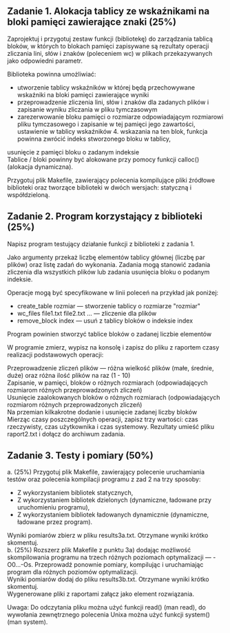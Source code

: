 ## Zadanie 1. Alokacja tablicy ze wskaźnikami na bloki pamięci zawierające znaki (25%)

Zaprojektuj i przygotuj zestaw funkcji (bibliotekę) do zarządzania tablicą bloków, w których to blokach pamięci zapisywane są rezultaty operacji zliczania lini, słów i znaków (poleceniem wc) w plikach przekazywanych jako odpowiedni parametr.

Biblioteka powinna umożliwiać:

- utworzenie tablicy wskaźników w której będą przechowywane wskaźniki na bloki pamięci zawierające wyniki </br>
- przeprowadzenie zliczenia lini, słów i znaków dla zadanych plików i zapisanie wyniku zliczania w pliku tymczasowym </br>
- zarezerwowanie bloku pamięci o rozmiarze odpowiadającym rozmiarowi pliku tymczasowego i zapisanie w tej pamięci jego zawartości, ustawienie w tablicy wskaźników  4. wskazania na ten blok, funkcja powinna zwrócić indeks stworzonego bloku w tablicy, </br>

usunięcie z pamięci bloku o zadanym indeksie </br>
Tablice / bloki powinny być alokowane przy pomocy funkcji calloc() (alokacja dynamiczna). </br>

Przygotuj plik Makefile, zawierający polecenia kompilujące pliki źródłowe biblioteki oraz tworzące biblioteki w dwóch wersjach: statyczną i współdzieloną.

## Zadanie 2. Program korzystający z biblioteki (25%)
Napisz program testujący działanie funkcji z biblioteki z zadania 1. </br>

Jako argumenty przekaż liczbę elementów tablicy głównej (liczbę par plików) oraz listę zadań do wykonania. Zadania mogą stanowić zadania zliczenia dla wszystkich plików  lub zadania usunięcia bloku o podanym indeksie. </br>

Operacje mogą być specyfikowane w linii poleceń na przykład jak poniżej: </br>

- create_table rozmiar — stworzenie tablicy o rozmiarze "rozmiar" </br>
- wc_files file1.txt file2.txt … — zliczenie dla plików </br>
- remove_block index — usuń z tablicy bloków o indeksie index </br> 

Program powinien stworzyć tablice bloków o zadanej liczbie elementów </br>
 
W programie zmierz, wypisz na konsolę i zapisz do pliku z raportem czasy realizacji podstawowych operacji: </br>

Przeprowadzenie zliczeń plików — różna wielkość plików (małe, średnie, duże) oraz różna ilość plików na raz (1 - 10) </br>
Zapisanie, w pamięci, bloków o różnych rozmiarach (odpowiadających rozmiarom różnych przeprowadzonych zliczeń) </br>
Usunięcie zaalokowanych bloków o różnych rozmiarach  (odpowiadających rozmiarom różnych przeprowadzonych zliczeń) </br>
Na przemian  kilkakrotne dodanie i usunięcie zadanej liczby bloków </br>
Mierząc czasy poszczególnych operacji, zapisz trzy wartości: czas rzeczywisty, czas użytkownika i czas systemowy. Rezultaty umieść pliku raport2.txt i dołącz do archiwum zadania.

## Zadanie 3. Testy i pomiary (50%)
a. (25%) Przygotuj plik Makefile, zawierający polecenie uruchamiania testów oraz polecenia kompilacji programu z zad 2 na trzy sposoby: </br>
- Z wykorzystaniem bibliotek statycznych, </br>
- Z wykorzystaniem bibliotek dzielonych (dynamiczne, ładowane przy uruchomieniu programu), </br>
- Z wykorzystaniem bibliotek ładowanych dynamicznie (dynamiczne, ładowane przez program). </br>

Wyniki pomiarów zbierz w pliku results3a.txt. Otrzymane wyniki krótko skomentuj. </br>
b. (25%) Rozszerz plik Makefile z punktu 3a) dodając możliwość skompilowania programu na trzech różnych  poziomach optymalizacji — -O0…-Os. Przeprowadź ponownie pomiary, kompilując i uruchamiając program dla różnych poziomów optymalizacji.  </br>
Wyniki pomiarów dodaj do pliku results3b.txt. Otrzymane wyniki krótko skomentuj. </br>
Wygenerowane pliki z raportami załącz jako element rozwiązania. </br>

Uwaga: Do odczytania pliku można użyć funkcji read() (man read), do wywołania zewnętrznego polecenia Unixa można użyć funkcji system() (man system).
